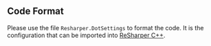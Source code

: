 ## Code Format

Please use the file `Resharper.DotSettings` to format the code. It is the configuration that can be imported into [ReSharper C++](https://www.jetbrains.com/resharper-cpp/).